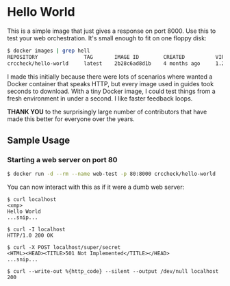 Hello World
===========

This is a simple image that just gives a response on port 8000. Use this to
test your web orchestration. It's small enough to fit on one floppy disk:

```bash
$ docker images | grep hell
REPOSITORY               TAG       IMAGE ID        CREATED          VIRTUAL SIZE
crccheck/hello-world     latest    2b28c6ad8d1b    4 months ago     1.2MB
```

I made this initially because there were lots of scenarios where wanted a
Docker container that speaks HTTP, but every image used in guides took seconds
to download. With a tiny Docker image, I could test things from a fresh
environment in under a second. I like faster feedback loops.

**THANK YOU** to the surprisingly large number of contributors that have made
this better for everyone over the years.


Sample Usage
------------

### Starting a web server on port 80

```bash
$ docker run -d --rm --name web-test -p 80:8000 crccheck/hello-world
```

You can now interact with this as if it were a dumb web server:

```
$ curl localhost
<xmp>
Hello World
...snip...
```

```
$ curl -I localhost
HTTP/1.0 200 OK
```

```
$ curl -X POST localhost/super/secret
<HTML><HEAD><TITLE>501 Not Implemented</TITLE></HEAD>
...snip...
```

```
$ curl --write-out %{http_code} --silent --output /dev/null localhost
200
```
